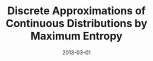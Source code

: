 ---
title: "Discrete Approximations of Continuous Distributions by Maximum Entropy"
collection: publications
link: https://doi.org/10.1016/j.econlet.2012.12.020
venue: "Economics Letters"
date: 2013-03-01
coauthor: "Ken'ichiro Tanaka"
excerpt: "(Numerical method) Simple maximum entropy method to discretize probability distributions."
---